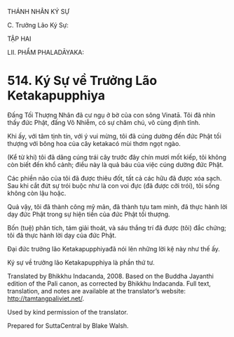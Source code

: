 THÁNH NHÂN KÝ SỰ

C. Trưởng Lão Ký Sự:

TẬP HAI

LII. PHẨM PHALADĀYAKA:

# 514\. Ký Sự về Trưởng Lão Ketakapupphiya

Đấng Tối Thượng Nhân đã cư ngụ ở bờ của con sông Vinatā. Tôi đã nhìn thấy đức Phật, đấng Vô Nhiễm, có sự chăm chú, vô cùng định tĩnh.

Khi ấy, với tâm tịnh tín, với ý vui mừng, tôi đã cúng dường đến đức Phật tối thượng với bông hoa của cây ketakacó mùi thơm ngọt ngào.

(Kể từ khi) tôi đã dâng cúng trái cây trước đây chín mươi mốt kiếp, tôi không còn biết đến khổ cảnh; điều này là quả báu của việc cúng dường đức Phật.

Các phiền não của tôi đã được thiêu đốt, tất cả các hữu đã được xóa sạch. Sau khi cắt đứt sự trói buộc như là con voi đực (đã được cởi trói), tôi sống không còn lậu hoặc.

Quả vậy, tôi đã thành công mỹ mãn, đã thành tựu tam minh, đã thực hành lời dạy đức Phật trong sự hiện tiền của đức Phật tối thượng.

Bốn (tuệ) phân tích, tám giải thoát, và sáu thắng trí đã được (tôi) đắc chứng; tôi đã thực hành lời dạy của đức Phật.

Đại đức trưởng lão Ketakapupphiyađã nói lên những lời kệ này như thế ấy.

Ký sự về trưởng lão Ketakapupphiya là phần thứ tư.

Translated by Bhikkhu Indacanda, 2008. Based on the Buddha Jayanthi edition of the Pali canon, as corrected by Bhikkhu Indacanda. Full text, translation, and notes are available at the translator’s website: http://tamtangpaliviet.net/.

Used by kind permission of the translator.

Prepared for SuttaCentral by Blake Walsh.
